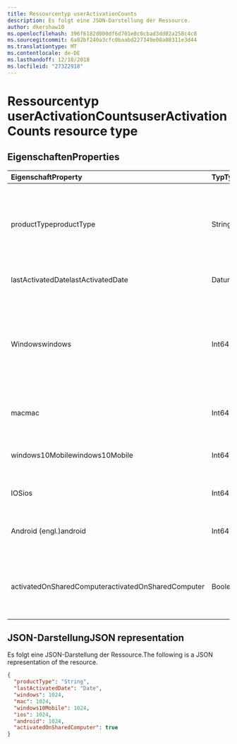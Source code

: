 ```yaml
---
title: Ressourcentyp userActivationCounts
description: Es folgt eine JSON-Darstellung der Ressource.
author: dkershaw10
ms.openlocfilehash: 396f6182d000df6d701e8c0cbad3dd02a258c4c0
ms.sourcegitcommit: 6a82bf240a3cfc0baabd227349e08a08311e3d44
ms.translationtype: MT
ms.contentlocale: de-DE
ms.lasthandoff: 12/18/2018
ms.locfileid: "27322918"
---
```

# <a name="useractivationcounts-resource-type"></a><span data-ttu-id="7d323-103">Ressourcentyp userActivationCounts</span><span class="sxs-lookup"><span data-stu-id="7d323-103">userActivationCounts resource type</span></span>

## <a name="properties"></a><span data-ttu-id="7d323-104">Eigenschaften</span><span class="sxs-lookup"><span data-stu-id="7d323-104">Properties</span></span>

| <span data-ttu-id="7d323-105">Eigenschaft</span><span class="sxs-lookup"><span data-stu-id="7d323-105">Property</span></span>          | <span data-ttu-id="7d323-106">Typ</span><span class="sxs-lookup"><span data-stu-id="7d323-106">Type</span></span>   | <span data-ttu-id="7d323-107">Beschreibung</span><span class="sxs-lookup"><span data-stu-id="7d323-107">Description</span></span>                              |
| :---------------- | :----- | ---------------------------------------- |
| <span data-ttu-id="7d323-108">productType</span><span class="sxs-lookup"><span data-stu-id="7d323-108">productType</span></span>       | <span data-ttu-id="7d323-109">String</span><span class="sxs-lookup"><span data-stu-id="7d323-109">String</span></span> | <span data-ttu-id="7d323-110">Produkttyp, beispielsweise "Office 365 ProPlus", "Project-Client" oder "Visio Pro für Office 365".</span><span class="sxs-lookup"><span data-stu-id="7d323-110">The product type, such as "Office 365 ProPlus", "Project Client", or "Visio Pro for Office 365".</span></span> |
| <span data-ttu-id="7d323-111">lastActivatedDate</span><span class="sxs-lookup"><span data-stu-id="7d323-111">lastActivatedDate</span></span> | <span data-ttu-id="7d323-112">Datum</span><span class="sxs-lookup"><span data-stu-id="7d323-112">Date</span></span>   | <span data-ttu-id="7d323-113">Das Datum der neuesten Aktivierung.</span><span class="sxs-lookup"><span data-stu-id="7d323-113">The date of the latest activation.</span></span>       |
| <span data-ttu-id="7d323-114">Windows</span><span class="sxs-lookup"><span data-stu-id="7d323-114">windows</span></span>           | <span data-ttu-id="7d323-115">Int64</span><span class="sxs-lookup"><span data-stu-id="7d323-115">Int64</span></span>  | <span data-ttu-id="7d323-116">Die Anzahl der Aktivierung auf Windows.</span><span class="sxs-lookup"><span data-stu-id="7d323-116">The activation count on Windows.</span></span> <span data-ttu-id="7d323-117">Dieser Wert schließt alle Aktivierung auf einem beliebigen Windows-Computer.</span><span class="sxs-lookup"><span data-stu-id="7d323-117">This number includes every activation on any Windows computer.</span></span> |
| <span data-ttu-id="7d323-118">mac</span><span class="sxs-lookup"><span data-stu-id="7d323-118">mac</span></span>               | <span data-ttu-id="7d323-119">Int64</span><span class="sxs-lookup"><span data-stu-id="7d323-119">Int64</span></span>  | <span data-ttu-id="7d323-120">Die Anzahl der Aktivierung auf Mac OS.</span><span class="sxs-lookup"><span data-stu-id="7d323-120">The activation count on Mac OS.</span></span>          |
| <span data-ttu-id="7d323-121">windows10Mobile</span><span class="sxs-lookup"><span data-stu-id="7d323-121">windows10Mobile</span></span>   | <span data-ttu-id="7d323-122">Int64</span><span class="sxs-lookup"><span data-stu-id="7d323-122">Int64</span></span>  | <span data-ttu-id="7d323-123">Die Aktivierung zählen auf 10 für Windows mobile.</span><span class="sxs-lookup"><span data-stu-id="7d323-123">The activation count on Windows 10 mobile.</span></span> |
| <span data-ttu-id="7d323-124">IOS</span><span class="sxs-lookup"><span data-stu-id="7d323-124">ios</span></span>               | <span data-ttu-id="7d323-125">Int64</span><span class="sxs-lookup"><span data-stu-id="7d323-125">Int64</span></span>  | <span data-ttu-id="7d323-126">Die Anzahl der Aktivierung auf iOS.</span><span class="sxs-lookup"><span data-stu-id="7d323-126">The activation count on iOS.</span></span>             |
| <span data-ttu-id="7d323-127">Android (engl.)</span><span class="sxs-lookup"><span data-stu-id="7d323-127">android</span></span>           | <span data-ttu-id="7d323-128">Int64</span><span class="sxs-lookup"><span data-stu-id="7d323-128">Int64</span></span>  | <span data-ttu-id="7d323-129">Die Anzahl der Aktivierung auf einer Android-Gerät.</span><span class="sxs-lookup"><span data-stu-id="7d323-129">The activation count on an Android device.</span></span>  |
| <span data-ttu-id="7d323-130">activatedOnSharedComputer</span><span class="sxs-lookup"><span data-stu-id="7d323-130">activatedOnSharedComputer</span></span>   | <span data-ttu-id="7d323-131">Boolesch</span><span class="sxs-lookup"><span data-stu-id="7d323-131">Boolean</span></span> | <span data-ttu-id="7d323-132">True, wenn der Benutzer das Produkt auf einem freigegebenen Computer vor verwendet.</span><span class="sxs-lookup"><span data-stu-id="7d323-132">True if the user used the product on a shared computer before.</span></span> |

## <a name="json-representation"></a><span data-ttu-id="7d323-133">JSON-Darstellung</span><span class="sxs-lookup"><span data-stu-id="7d323-133">JSON representation</span></span>

<span data-ttu-id="7d323-134">Es folgt eine JSON-Darstellung der Ressource.</span><span class="sxs-lookup"><span data-stu-id="7d323-134">The following is a JSON representation of the resource.</span></span>

<!-- {
  "blockType": "resource",
  "@odata.type": "microsoft.graph.userActivationCounts"
} -->

```json
{
  "productType": "String", 
  "lastActivatedDate": "Date", 
  "windows": 1024, 
  "mac": 1024, 
  "windows10Mobile": 1024, 
  "ios": 1024, 
  "android": 1024,
  "activatedOnSharedComputer": true 
}
```
